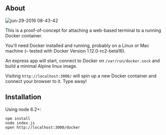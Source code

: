 ## About

![jun-29-2016 08-43-42](https://cloud.githubusercontent.com/assets/14410/16444393/ae5a07ae-3dd5-11e6-87ae-f29f2716689e.gif)

This is a proof-of-concept for attaching a web-based terminal to a running Docker container.

You'll need Docker installed and running, probably on a Linux or Mac machine (– tested with Docker Version 1.12.0-rc2-beta16). 

An express app will start, connect to Docker on `/var/run/docker.sock` and build a minimal Alpine linux image.

Visiting `http://localhost:3000/` will spin up a new Docker container and connect your browser to it. Type away!

## Installation

Using node 6.2+:

```
npm install
node index.js
open http://localhost:3000/docker
```
